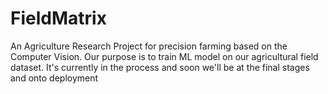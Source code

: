 # FieldMatrix
An Agriculture Research Project for precision farming based on the Computer Vision. Our purpose is to train ML model on our agricultural field dataset. It's currently in the process and soon we'll be at the final stages and onto deployment
